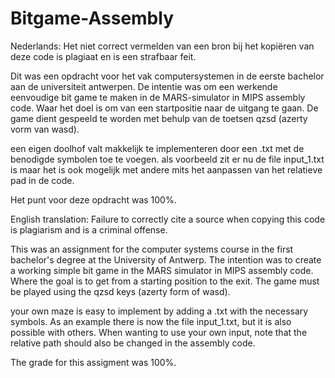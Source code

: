 # Bitgame-Assembly
Nederlands:
Het niet correct vermelden van een bron bij het kopiëren van deze code is plagiaat en is een strafbaar feit.


Dit was een opdracht voor het vak computersystemen in de eerste bachelor aan de universiteit antwerpen.
De intentie was om een werkende eenvoudige bit game te maken in de MARS-simulator in MIPS assembly code.
Waar het doel is om van een startpositie naar de uitgang te gaan.
De game dient gespeeld te worden met behulp van de toetsen qzsd (azerty vorm van wasd).

een eigen doolhof valt makkelijk te implementeren door een .txt met de benodigde symbolen toe te voegen.
als voorbeeld zit er nu de file input_1.txt is maar het is ook mogelijk met andere mits het aanpassen van het relatieve pad in de code.

Het punt voor deze opdracht was 100%.

English translation:
Failure to correctly cite a source when copying this code is plagiarism and is a criminal offense.


This was an assignment for the computer systems course in the first bachelor's degree at the University of Antwerp.
The intention was to create a working simple bit game in the MARS simulator in MIPS assembly code.
Where the goal is to get from a starting position to the exit.
The game must be played using the qzsd keys (azerty form of wasd).

your own maze is easy to implement by adding a .txt with the necessary symbols.
As an example there is now the file input_1.txt, but it is also possible with others.
When wanting to use your own input, note that the relative path should also be changed in the assembly code.

The grade for this assigment was 100%.

